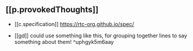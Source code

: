 

## [[p.provokedThoughts]]
- [[c.specification]] https://rtc-org.github.io/spec/

- [[gd]] could use something like this, for grouping together lines to say something about them! ^uphgyk5m6aay